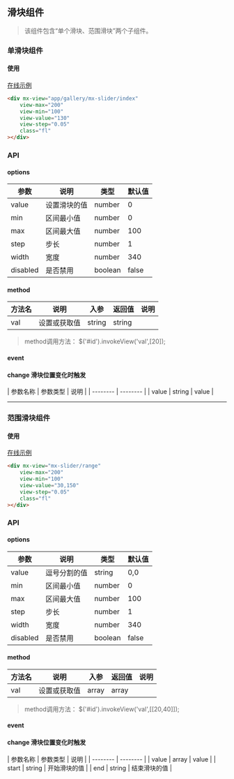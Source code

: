 
## 滑块组件

> 该组件包含“单个滑块、范围滑块”两个子组件。


### 单滑块组件

#### 使用

<a href="https://magix-components.github.io/magix-components/#!/mx-slider/index" target="_blank">在线示例</a>

```html
<div mx-view="app/gallery/mx-slider/index"
    view-max="200"
    view-min="100"
    view-value="130"
    view-step="0.05"
    class="fl"
></div>
```


### API

#### options
| 参数 | 说明 | 类型 | 默认值 |
| -------- | -------- | -------- | -------- |
| value    | 设置滑块的值 | number | 0 |
| min     | 区间最小值 | number | 0 |
| max     | 区间最大值 | number | 100 |
| step     | 步长 | number | 1 |
| width     | 宽度 | number | 340 |
| disabled     | 是否禁用 | boolean | false |


#### method

| 方法名 | 说明 | 入参 | 返回值 | 说明 |
| -------- | -------- | -------- | -------- | -------- |
| val | 设置或获取值 | string | string | &nbsp; |

> method调用方法： $('#id').invokeView('val',[20]);

#### event
#### change 滑块位置变化时触发

| 参数名称 | 参数类型 | 说明 |
| -------- | -------- |
| value | string | value |

-----

### 范围滑块组件

#### 使用

<a href="https://magix-components.github.io/magix-components/#!/mx-slider/range" target="_blank">在线示例</a>

```html
<div mx-view="mx-slider/range"
    view-max="200"
    view-min="100"
    view-value="30,150"
    view-step="0.05"
    class="fl"
></div>
```


### API

#### options
| 参数 | 说明 | 类型 | 默认值 |
| -------- | -------- | -------- | -------- |
| value    | 逗号分割的值 | string | 0,0 |
| min     | 区间最小值 | number | 0 |
| max     | 区间最大值 | number | 100 |
| step     | 步长 | number | 1 |
| width     | 宽度 | number | 340 |
| disabled     | 是否禁用 | boolean | false |


#### method

| 方法名 | 说明 | 入参 | 返回值 | 说明 |
| -------- | -------- | -------- | -------- | -------- |
| val | 设置或获取值 | array | array | &nbsp; |

> method调用方法： $('#id').invokeView('val',[[20,40]]);

#### event
#### change 滑块位置变化时触发

| 参数名称 | 参数类型 | 说明 |
| -------- | -------- |
| value | array | value |
| start | string | 开始滑块的值 |
| end | string | 结束滑块的值 |




